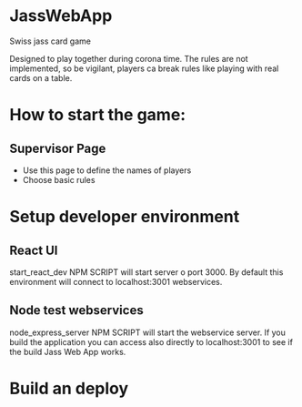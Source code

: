 # JassWebApp
Swiss jass card game

Designed to play together during corona time. The rules are not implemented, so be vigilant, players ca break rules like playing with real cards on a table.

# How to start the game:
## Supervisor Page
* Use this page to define the names of players
* Choose basic rules

# Setup developer environment
## React UI
start_react_dev NPM SCRIPT will start server o port 3000. By default this environment will connect to localhost:3001 webservices.
## Node test webservices
node_express_server NPM SCRIPT will start the webservice server. If you build the application you can access also directly to localhost:3001 to see if the build Jass Web App works.

# Build an deploy
